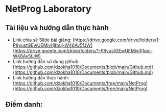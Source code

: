 # NetProg Laboratory
## Tài liệu và hướng dẫn thực hành
- Link chia sẻ Slide bài giảng: [https://drive.google.com/drive/folders/1-P8yustGEwUEMivi1jfouj-W46Av5fJW](https://drive.google.com/drive/folders/1-P8yustGEwUEMivi1jfouj-W46Av5fJW)
- Link hướng dẫn sử dụng github: [https://github.com/dzokha1010/Documents/blob/main/Github.md](https://github.com/dzokha1010/Documents/blob/main/Github.md)
- Link hướng dẫn thực hành: [https://github.com/dzokha1010/Documents/tree/main/NetProg](https://github.com/dzokha1010/Documents/tree/main/NetProg)
## Điểm danh:
